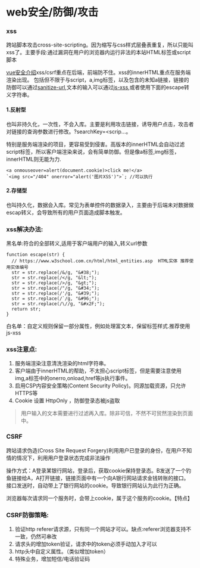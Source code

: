 # web安全/防御/攻击

### xss

跨站脚本攻击cross-site-scripting。因为缩写与css样式层叠表重复，所以只能叫xss了。主要手段:通过漏洞在用户的浏览器内运行非法的本站HTML标签或script脚本

[vue安全介绍](https://cn.vuejs.org/v2/guide/security.html)xss/csrf重点在后端，前端防不住。xss的innerHTML重点在服务端渲染出现。 包括但不限于与script，a,img标签，以及包含的未知a链接，链接的防御可以通过[sanitize-url](https://github.com/braintree/sanitize-url#readme),文本的输入可以通过[js-xss](https://github.com/leizongmin/js-xss),或者使用下面的escape转义字符串。

#### 1.反射型

也叫非持久化，一次性，不会入库。主要是利用攻击链接，诱导用户点击，攻击者对链接的查询参数进行修改。?searchKey=\<scrip...。

特别是服务端渲染的项目，更容易受到侵害。高版本的innerHTML会自动过滤script标签，所以客户端渲染来说，会有简单防御。但是像a标签,img标签，innerHTML则无能为力.

```
<a onmouseover=alert(document.cookie)>click me!</a>
`<img src="/404" onerror="alert('图片XSS')">`; //可以执行
```

#### 2.存储型

也叫持久化，数据会入库。常见为表单控件的数据录入，主要由于后端未对数据做escap转义，会导致所有的用户页面造成脚本触发。

### xss解决办法:

黑名单:符合的全部转义,适用于客户端用户的输入,转义url参数

```
function escape(str) {
  // https://www.w3school.com.cn/html/html_entities.asp  HTML实体 推荐使用实体编号
  str = str.replace(/&/g, "&#38;");
  str = str.replace(/</g, "&lt;");
  str = str.replace(/>/g, "&gt;");
  str = str.replace(/"/g, "&#34;");
  str = str.replace(/'/g, "&#39;");
  str = str.replace(/`/g, "&#96;");
  str = str.replace(/\//g, "&#x2F;");
  return str;
}
```

白名单：自定义规则保留一部分属性，例如处理富文本，保留标签样式.推荐使用js-xss

### xss注意点:

1. 服务端渲染注意清洗渲染的html字符串。&#x20;
2. 客户端由于innerHTML的帮助，不太担心script标签，但是需要注意使用img,a标签中的onerro,onload,href等js执行事件。
3. 启用CSP内容安全策略(Content Security Policy)。同源加载资源，只允许HTTPS等
4. Cookie 设置 HttpOnly ，防御登录态被js盗取

> 用户输入的文本需要进行过滤再入库。除非可信，不然不可贸然渲染到页面中。

### CSRF

跨站请求伪造(Cross Site Request Forgery)利用用户已登录的身份，在用户不知情的情况下，利用用户登录状态完成非法操作

操作方式：A登录某银行网站，登录后，获取cookie保持登录态。B发送了一个钓鱼链接给A，A打开链接，链接页面中有一个向A银行网站请求金钱转账的接口。接口发送时，自动带上了银行网站的cookie。导致银行网站认为此行为正确。

浏览器每次请求同一个服务时，会带上cookie，属于这个服务的cookie。【特点】

### CSRF防御策略:

1. 验证http referer请求源，只有同一个网站才可以。缺点:referer浏览器支持不一致，仍然可串改
2. 请求头的增加token验证，请求中的token必须手动加入才可以
3. http头中自定义属性。（类似增加token）
4. 特殊业务，增加短信/电话验证码

